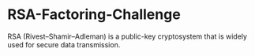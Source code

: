 # RSA-Factoring-Challenge
RSA (Rivest–Shamir–Adleman) is a public-key cryptosystem that is widely used for secure data transmission. 

